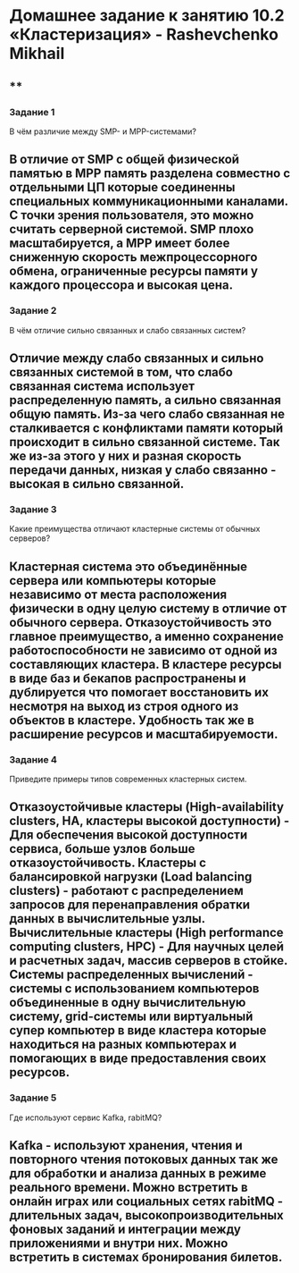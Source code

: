# Домашнее задание к занятию 10.2 «Кластеризация» -  Rashevchenko Mikhail
**
---
### Задание 1

В чём различие между SMP- и MPP-системами?

В отличие от SMP с общей физической памятью в MPP память разделена совместно с отдельными ЦП которые соединенны специальных коммуникационными каналами. С точки зрения пользователя, это можно считать серверной системой. SMP плохо масштабируется, а MPP имеет более сниженную скорость межпроцессорного обмена, ограниченные ресурсы памяти у каждого процессора и высокая цена.
---
### Задание 2

В чём отличие сильно связанных и слабо связанных систем?

Отличие между слабо связанных и сильно связанных системой в том, что слабо связанная система использует распределенную память, а сильно связанная общую память.
Из-за чего слабо связанная не сталкивается с конфликтами памяти который происходит в сильно связанной системе. Так же из-за этого у них и разная скорость передачи данных, низкая у слабо связанно - высокая в сильно связанной.
---
### Задание 3

Какие преимущества отличают кластерные системы от обычных серверов?

Кластерная система это объединённые сервера или компьютеры которые независимо от места расположения физически в одну целую систему в отличие от обычного сервера. Отказоустойчивость это главное преимущество, а именно сохранение работоспособности не зависимо от одной из составляющих кластера. В кластере ресурсы в виде баз и бекапов распространены и дублируется что помогает восстановить их несмотря на выход из строя одного из объектов в кластере. Удобность так же в расширение ресурсов и масштабируемости.
---
### Задание 4

Приведите примеры типов современных кластерных систем.

Отказоустойчивые кластеры (High-availability clusters, HA, кластеры высокой доступности) - Для обеспечения высокой доступности сервиса, больше узлов больше отказоустойчивость.
Кластеры с балансировкой нагрузки (Load balancing clusters) - работают с распределением запросов для перенаправления обратки данных в вычислительные узлы.
Вычислительные кластеры (High performance computing clusters, HPC) - Для научных целей и расчетных задач, массив серверов в стойке.
Системы распределенных вычислений - системы с использованием компьютеров объединенные в одну вычислительную систему, grid-системы или виртуальный супер компьютер в виде кластера которые находиться на разных компьютерах и помогающих в виде предоставления своих ресурсов.
---
### Задание 5

Где используют сервис Kafka, rabitMQ?

Kafka - используют хранения, чтения и повторного чтения потоковых данных так же для обработки и анализа данных в режиме реального времени. Можно встретить в онлайн играх или социальных сетях
rabitMQ - длительных задач, высокопроизводительных фоновых заданий и интеграции между приложениями и внутри них. Можно встретить в системах бронирования билетов.
---
